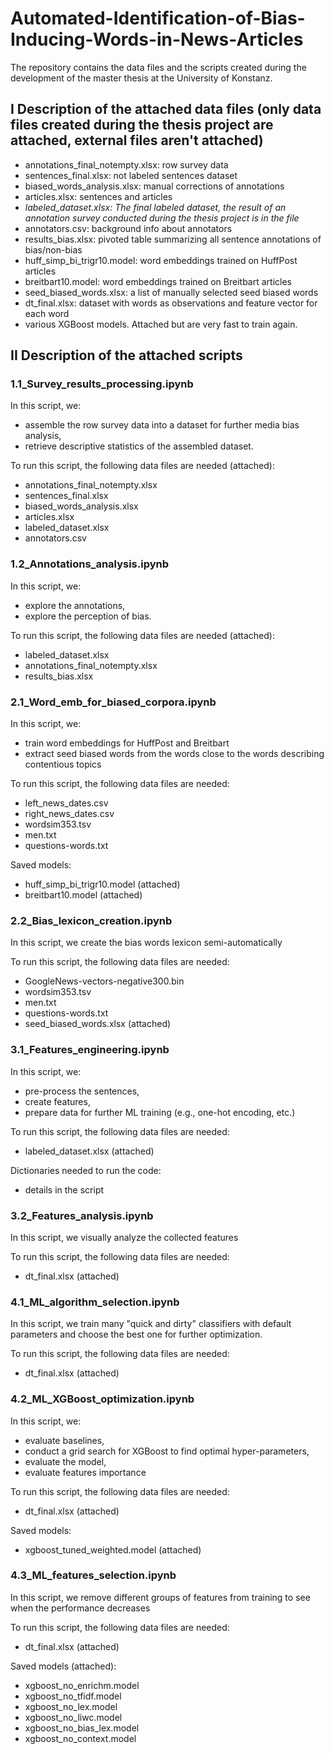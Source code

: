 # Automated-Identification-of-Bias-Inducing-Words-in-News-Articles
The repository contains the data files and the scripts created during the development of the master thesis at the University of Konstanz.

## I Description of the attached data files (only data files created during the thesis project are attached, external files aren't attached)
- annotations_final_notempty.xlsx: row survey data
- sentences_final.xlsx: not labeled sentences dataset
- biased_words_analysis.xlsx: manual corrections of annotations
- articles.xlsx: sentences and articles
- *labeled_dataset.xlsx: The final labeled dataset, the result of an annotation survey conducted during the thesis project is in the file*
- annotators.csv: background info about annotators
- results_bias.xlsx: pivoted table summarizing all sentence annotations of bias/non-bias
- huff_simp_bi_trigr10.model: word embeddings trained on HuffPost articles
- breitbart10.model: word embeddings trained on Breitbart articles
- seed_biased_words.xlsx: a list of manually selected seed biased words
- dt_final.xlsx: dataset with words as observations and feature vector for each word
- various XGBoost models. Attached but are very fast to train again.


## II Description of the attached scripts
### 1.1_Survey_results_processing.ipynb
In this script, we:
- assemble the row survey data into a dataset for further media bias analysis,
- retrieve descriptive statistics of the assembled dataset.

To run this script, the following data files are needed (attached):
- annotations_final_notempty.xlsx
- sentences_final.xlsx
- biased_words_analysis.xlsx
- articles.xlsx
- labeled_dataset.xlsx
- annotators.csv

### 1.2_Annotations_analysis.ipynb
In this script, we:
- explore the annotations,
- explore the perception of bias.

To run this script, the following data files are needed (attached):
- labeled_dataset.xlsx
- annotations_final_notempty.xlsx
- results_bias.xlsx

### 2.1_Word_emb_for_biased_corpora.ipynb
In this script, we:
- train word embeddings for HuffPost and Breitbart
- extract seed biased words from the words close to the words describing contentious topics

To run this script, the following data files are needed:
- left_news_dates.csv
- right_news_dates.csv
- wordsim353.tsv
- men.txt
- questions-words.txt

Saved models:
- huff_simp_bi_trigr10.model (attached)
- breitbart10.model (attached)

### 2.2_Bias_lexicon_creation.ipynb
In this script, we create the bias words lexicon semi-automatically

To run this script, the following data files are needed:
- GoogleNews-vectors-negative300.bin
- wordsim353.tsv
- men.txt
- questions-words.txt
- seed_biased_words.xlsx (attached)

### 3.1_Features_engineering.ipynb
In this script, we:
- pre-process the sentences,
- create features,
- prepare data for further ML training (e.g., one-hot encoding, etc.)

To run this script, the following data files are needed:
- labeled_dataset.xlsx (attached)

Dictionaries needed to run the code: 
- details in the script

### 3.2_Features_analysis.ipynb
In this script, we visually analyze the collected features

To run this script, the following data files are needed:
- dt_final.xlsx (attached)

### 4.1_ML_algorithm_selection.ipynb
In this script, we train many "quick and dirty" classifiers with default parameters and choose the best one for further optimization.

To run this script, the following data files are needed:
- dt_final.xlsx (attached)

### 4.2_ML_XGBoost_optimization.ipynb
In this script, we:
- evaluate baselines,
- conduct a grid search for XGBoost to find optimal hyper-parameters,
- evaluate the model,
- evaluate features importance

To run this script, the following data files are needed:
- dt_final.xlsx (attached)

Saved models:
- xgboost_tuned_weighted.model (attached)

### 4.3_ML_features_selection.ipynb
In this script, we remove different groups of features from training to see when the performance decreases

To run this script, the following data files are needed:
- dt_final.xlsx (attached)

Saved models (attached):
- xgboost_no_enrichm.model
- xgboost_no_tfidf.model
- xgboost_no_lex.model
- xgboost_no_liwc.model
- xgboost_no_bias_lex.model
- xgboost_no_context.model
